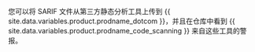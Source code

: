 您可以将 SARIF 文件从第三方静态分析工具上传到 {{ site.data.variables.product.prodname_dotcom }}，并且在仓库中看到 {{ site.data.variables.product.prodname_code_scanning }} 来自这些工具的警报。

